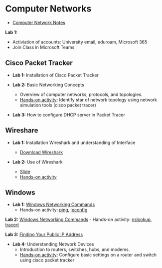 # Computer Networks

- [Computer Network Notes](docs/computer-networks.md)
  
**Lab 1:**
  - Activiation of accounts: University email, eduroam, Microsoft 365
  - Join Class in Microsoft Teams
  
## **Cisco Packet Tracker**
- **Lab 1:** Installation of Cisco Packet Tracker
  
- **Lab 2:** Basic Networking Concepts
  - Overview of computer networks, protocols, and topologies.
  - [Hands-on activity](docs/lab1.md): Identify star of network topology using network simulation tools (cisco packet tracer)
  
- **Lab 3:** How to configure DHCP server in Packet Tracer

## Wireshare
  - **Lab 1:** Installation Wireshark and understanding of Interface
    - [Download Wireshark](https://www.wireshark.org/download.html)
    
  - **Lab 2:** Use of Wireshark
    - [Slide](https://docs.google.com/presentation/d/1PWYQeexSVzhcojhwRGEE1KmCbaaxpI_5/edit?usp=sharing&ouid=116725516174528542982&rtpof=true&sd=true)
    - [Hands-on activity](../wireshark/index.md)

## Windows 
  - **Lab 1:** [Windows Networking Commands](../windows/docs/windows-networking-commands.md)
    - Hands-on activity: [ping](../windows/docs/ping.md), [ipconfig](../windows/docs/ipconfig.md)
  
  **Lab 2:** [Windows Networking Commands](../windows/docs/windows-networking-commands.md)
    - Hands-on activity: [nslookup](../windows/docs/nslookup.md), [tracert](../windows/docs/tracert.md)
  
  **Lab 3:** [Finding Your Public IP Address](docs/ip-address.md)

- **Lab 4:** Understanding Network Devices
  - Introduction to routers, switches, hubs, and modems.
  - [Hands-on activity](docs/lab2.md): Configure basic settings on a router and switch using cisco packet tracker


